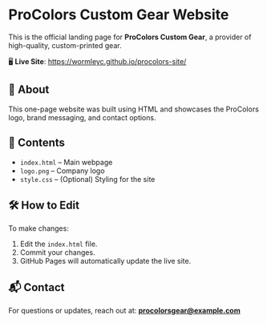# ProColors Custom Gear Website

This is the official landing page for **ProColors Custom Gear**, a provider of high-quality, custom-printed gear.

🖥️ **Live Site**: https://wormleyc.github.io/procolors-site/

## 🚀 About

This one-page website was built using HTML and showcases the ProColors logo, brand messaging, and contact options.

## 📁 Contents

- `index.html` – Main webpage
- `logo.png` – Company logo
- `style.css` – (Optional) Styling for the site

## 🛠️ How to Edit

To make changes:
1. Edit the `index.html` file.
2. Commit your changes.
3. GitHub Pages will automatically update the live site.

## 📬 Contact

For questions or updates, reach out at: **procolorsgear@example.com**
